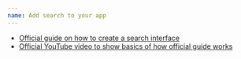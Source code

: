 ```yaml
---
name: Add search to your app
---
```


* [Official guide on how to create a search interface](https://developer.android.com/guide/topics/search/search-dialog.html#SearchableActivity)
* [Official YouTube video to show basics of how official guide works](https://www.youtube.com/watch?v=9OWmnYPX1uc)
